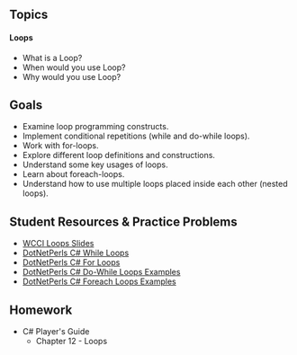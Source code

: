## Topics
#### Loops
 - What is a Loop?
 - When would you use Loop?
 - Why would you use Loop?

## Goals
- Examine loop programming constructs.
- Implement conditional repetitions (while and do-while loops).
- Work with for-loops. 
- Explore different loop definitions and constructions.
- Understand some key usages of loops.
- Learn about foreach-loops.
- Understand how to use multiple loops placed inside each other (nested loops).

## Student Resources & Practice Problems
- [WCCI Loops Slides](https://docs.google.com/presentation/d/1PAezSNr2UKAvdcfRRrTvM4aOICA-i8xxzAREAppCrQ8/edit?usp=sharing)
- [DotNetPerls C# While Loops](https://www.dotnetperls.com/while)
- [DotNetPerls C# For Loops](https://www.dotnetperls.com/for)
- [DotNetPerls C# Do-While Loops Examples](https://www.dotnetperls.com/do)
- [DotNetPerls C# Foreach Loops Examples](https://www.dotnetperls.com/foreach)
 
## Homework
 - C# Player's Guide
    - Chapter 12 - Loops
